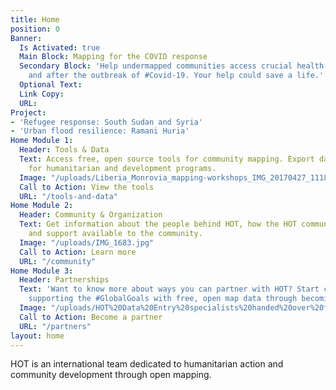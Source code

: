 ```yaml
---
title: Home
position: 0
Banner:
  Is Activated: true
  Main Block: Mapping for the COVID response
  Secondary Block: 'Help undermapped communities access crucial health services during
    and after the outbreak of #Covid-19. Your help could save a life.'
  Optional Text: 
  Link Copy: 
  URL: 
Project:
- 'Refugee response: South Sudan and Syria'
- 'Urban flood resilience: Ramani Huria'
Home Module 1:
  Header: Tools & Data
  Text: Access free, open source tools for community mapping. Export data from OpenStreetMap
    for humanitarian and development programs.
  Image: "/uploads/Liberia_Monrovia_mapping-workshops_IMG_20170427_111804.jpg"
  Call to Action: View the tools
  URL: "/tools-and-data"
Home Module 2:
  Header: Community & Organization
  Text: Get information about the people behind HOT, how the HOT community is organized,
    and support available to the community.
  Image: "/uploads/IMG_1683.jpg"
  Call to Action: Learn more
  URL: "/community"
Home Module 3:
  Header: Partnerships
  Text: 'Want to know more about ways you can partner with HOT? Start creating and
    supporting the #GlobalGoals with free, open map data through becoming a partner.'
  Image: "/uploads/HOT%20Data%20Entry%20specialists%20handed%20over%20framed,%20printed%20maps%20back%20to%20the%20village%20offices.%20HOT%20IndonesiaRiyadi%20Wibowo%20cropped.jpeg"
  Call to Action: Become a partner
  URL: "/partners"
layout: home
---
```


HOT is an international team dedicated to <span>humanitarian action and community development </span><span>through open mapping.</span>
